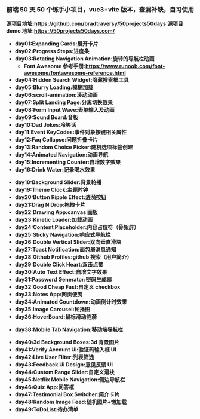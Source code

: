### **前端 50 天 50 个练手小项目，vue3+vite 版本，查漏补缺，自习使用**

**源项目地址:https://github.com/bradtraversy/50projects50days**
**源项目 demo 地址:https://50projects50days.com/**

- **day01:Expanding Cards:展开卡片**
- **day02:Progress Steps:进度条**
- **day03:Rotating Navigation Animation:旋转的导航栏动画**
  - **Font Awesome 参考手册:https://www.runoob.com/font-awesome/fontawesome-reference.html**
- **day04:Hidden Search Widget:隐藏搜索框工具**
- **day05:Blurry Loading:模糊加载**
- **day06:scroll-animation:滚动动画**
- **day07:Split Landing Page:分离切换效果**
- **day08:Form Input Wave:表单输入及动画**
- **day09:Sound Board:音板**
- **day10:Dad Jokes:冷笑话**
- **day11:Event KeyCodes:事件对象按键相关属性**
- **day12:Faq Collapse:问题折叠卡片**
- **day13:Random Choice Picker:随机选项标签创建**
- **day14:Animated Navigation:动画导航**
- **day15:Incrementing Counter:自增数字效果**
- **day16:Drink Water:记录喝水效果**
<!-- day17搁置 -->
- **day18:Background Slider:背景轮播**
- **day19:Theme Clock:主题时钟**
- **day20:Button Ripple Effect:涟漪按钮**
- **day21:Drag N Drop:拖拽卡片**
- **day22:Drawing App:canvas 画板**
- **day23:Kinetic Loader:加载动画**
- **day24:Content Placeholder:内容占位符（骨架屏）**
- **day25:Sticky Navigation:响应式导航栏**
- **day26:Double Vertical Slider:双向垂直滑块**
- **day27:Toast Notification:面包屑消息通知**
- **day28:Github Profiles:github 搜索（用户简介）**
- **day29:Double Click Heart:双击点赞**
- **day30:Auto Text Effect:自增文字效果**
- **day31:Password Generator:密码生成器**
- **day32:Good Cheap Fast:自定义 checkbox**
- **day33:Notes App:网页便笺**
- **day34:Animated Countdown:动画倒计时效果**
- **day35:Image Carousel:轮播图**
- **day36:HoverBoard:鼠标滑动涟漪**
<!-- day37搁置 -->
- **day38:Mobile Tab Navigation:移动端导航栏**
<!-- day39搁置 -->
- **day40:3d Background Boxes:3d 背景图片**
- **day41:Verify Account Ui:验证码输入框 UI**
- **day42:Live User Filter:列表筛选**
- **day43:Feedback Ui Design:意见反馈 UI**
- **day44:Custom Range Slider:自定义滑块**
- **day45:Netflix Mobile Navigation:侧边导航栏**
- **day46:Quiz App:问答框**
- **day47:Testimonial Box Switcher:简介卡片**
- **day48:Random Image Feed:随机图片+懒加载**
- **day49:ToDoList:待办清单**
